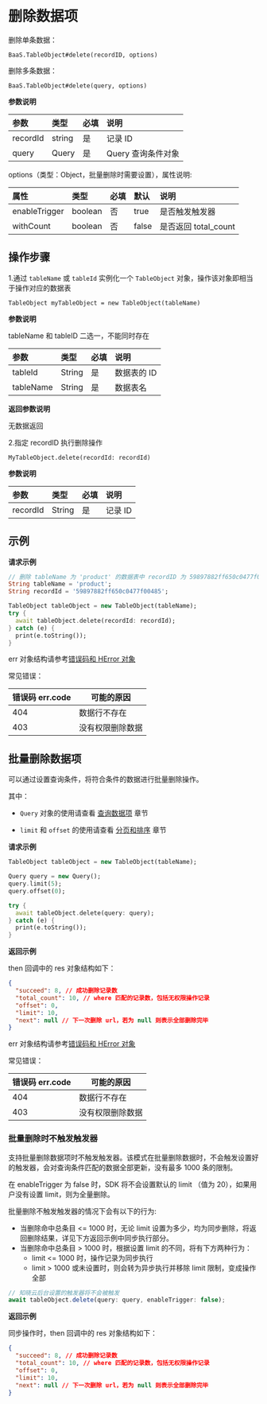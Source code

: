 # 删除数据项

删除单条数据：

`BaaS.TableObject#delete(recordID, options)`

删除多条数据：

`BaaS.TableObject#delete(query, options)`

**参数说明**

| 参数     | 类型   | 必填 | 说明               |
| :------- | :----- | :--- | :----------------- |
| recordId | string | 是   | 记录 ID            |
| query    | Query  | 是   | Query 查询条件对象 |

options（类型：Object，批量删除时需要设置），属性说明:

| 属性          | 类型    | 必填 | 默认    | 说明                 |
| :------------ | :------ | :--- | :------ | :------------------- |
| enableTrigger | boolean | 否   | true    | 是否触发触发器       |
| withCount     | boolean | 否   | false | 是否返回 total_count |

## 操作步骤

1.通过 `tableName` 或 `tableId` 实例化一个 `TableObject` 对象，操作该对象即相当于操作对应的数据表

`TableObject myTableObject = new TableObject(tableName)`

**参数说明**

tableName 和 tableID 二选一，不能同时存在

| 参数      | 类型   | 必填 | 说明                     |
| :-------- | :----- | :--- | :----------------------- |
| tableId   | String | 是   | 数据表的 ID              |
| tableName | String | 是   | 数据表名 |

**返回参数说明**

无数据返回

2.指定 recordID 执行删除操作

`MyTableObject.delete(recordId: recordId)`

**参数说明**

| 参数     | 类型   | 必填 | 说明    |
| :------- | :----- | :--- | :------ |
| recordId | String | 是   | 记录 ID |

## 示例

**请求示例**

```dart
// 删除 tableName 为 'product' 的数据表中 recordID 为 59897882ff650c0477f00485 的数据项
String tableName = 'product';
String recordId = '59897882ff650c0477f00485';

TableObject tableObject = new TableObject(tableName);
try {
  await tableObject.delete(recordId: recordId);
} catch (e) {
  print(e.toString());
}
```

err 对象结构请参考[错误码和 HError 对象](/js-sdk/error-code.md)

常见错误：

| 错误码 err.code | 可能的原因       |
| --------------- | ---------------- |
| 404             | 数据行不存在     |
| 403             | 没有权限删除数据 |

## 批量删除数据项

可以通过设置查询条件，将符合条件的数据进行批量删除操作。

其中：

- `Query` 对象的使用请查看 [查询数据项](./query.md) 章节

- `limit` 和 `offset` 的使用请查看 [分页和排序](./limit-and-order.md) 章节

**请求示例**

```dart
TableObject tableObject = new TableObject(tableName);

Query query = new Query();
query.limit(5);
query.offset(0);

try {
  await tableObject.delete(query: query);
} catch (e) {
  print(e.toString());
}
```

**返回示例**

then 回调中的 res 对象结构如下：

```json
{
  "succeed": 8, // 成功删除记录数
  "total_count": 10, // where 匹配的记录数，包括无权限操作记录
  "offset": 0,
  "limit": 10,
  "next": null // 下一次删除 url，若为 null 则表示全部删除完毕
}
```

err 对象结构请参考[错误码和 HError 对象](/js-sdk/error-code.md)

常见错误：

| 错误码 err.code | 可能的原因       |
| --------------- | ---------------- |
| 404             | 数据行不存在     |
| 403             | 没有权限删除数据 |

### 批量删除时不触发触发器

支持批量删除数据项时不触发触发器。该模式在批量删除数据时，不会触发设置好的触发器，会对查询条件匹配的数据全部更新，没有最多 1000 条的限制。

在 enableTrigger 为 false 时，SDK 将不会设置默认的 limit （值为 20），如果用户没有设置 limit，则为全量删除。

批量删除不触发触发器的情况下会有以下的行为:

- 当删除命中总条目 <= 1000 时，无论 limit 设置为多少，均为同步删除，将返回删除结果，详见下方返回示例中同步执行部分。
- 当删除命中总条目 > 1000 时，根据设置 limit 的不同，将有下方两种行为：
  - limit <= 1000 时，操作记录为同步执行
  - limit > 1000 或未设置时，则会转为异步执行并移除 limit 限制，变成操作全部

```js
// 知晓云后台设置的触发器将不会被触发
await tableObject.delete(query: query, enableTrigger: false);
```

**返回示例**

同步操作时，then 回调中的 res 对象结构如下：

```json
{
  "succeed": 8, // 成功删除记录数
  "total_count": 10, // where 匹配的记录数，包括无权限操作记录
  "offset": 0,
  "limit": 10,
  "next": null // 下一次删除 url，若为 null 则表示全部删除完毕
}
```